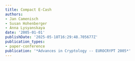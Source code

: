 ```yaml
---
title: Compact E-Cash
authors:
- Jan Camenisch
- Susan Hohenberger
- Anna Lysyanskaya
date: '2005-01-01'
publishDate: '2025-05-18T16:29:48.705677Z'
publication_types:
- paper-conference
publication: '*Advances in Cryptology -- EUROCRYPT 2005*'
---
```

